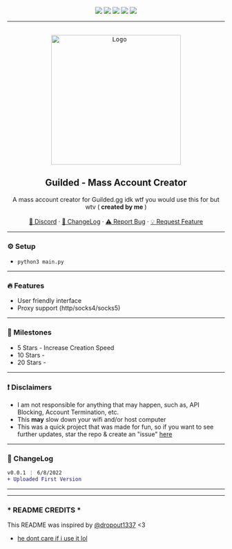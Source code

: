 <div id="top"></div>
<p align="center">
  <img src="https://img.shields.io/github/contributors/imvast/Guilded-MassAccountCreator.svg?style=for-the-badge"/>
  <img src="https://img.shields.io/github/forks/imvast/Guilded-MassAccountCreator.svg?style=for-the-badge"/>
  <img src="https://img.shields.io/github/stars/imvast/Guilded-MassAccountCreator.svg?style=for-the-badge"/>
  <img src="https://img.shields.io/github/issues/imvast/Guilded-MassAccountCreator.svg?style=for-the-badge"/>
  <img src="https://img.shields.io/github/license/imvast/Guilded-MassAccountCreator.svg?style=for-the-badge"/>
</p>
  
---------------------------------------

<br/>
<div align="center">
  <kbd>
  <a href="https://github.com/imvast/Guilded-MassAccountCreator">
    <img src="https://img.guildedcdn.com/asset/Logos/logomark_wordmark/Black/Guilded_Logomark_Wordmark_Black.png?ver=3" alt="Logo" width="300" height="300">
  </a>
  </kbd>
  
  <h2 align="center">Guilded - Mass Account Creator</h2>

  <p align="center">
    A mass account creator for Guilded.gg idk wtf you would use this for but wtv (<b> created by me </b>)
    <br />
    <br />
    <a href="https://discord.gg/hbo">🌌 Discord</a>
    ·
    <a href="https://github.com/imvast/Guilded-MassAccountCreator#-changelog">📜 ChangeLog</a>
    ·
    <a href="https://github.com/imvast/Guilded-MassAccountCreator/issues">⚠️ Report Bug</a>
    ·
    <a href="https://github.com/imvast/Guilded-MassAccountCreator/issues">💡 Request Feature</a>
  </p>
</div>

---------------------------------------

### ⚙️ Setup
+ `python3 main.py`

---------------------------------------

### 🔥 Features
* User friendly interface
* Proxy support (http/socks4/socks5)

---------------------------------------

### 🚀 Milestones
* 5 Stars - Increase Creation Speed
* 10 Stars - 
* 20 Stars - 

---------------------------------------

### ❗ Disclaimers
- I am not responsible for anything that may happen, such as, API Blocking, Account Termination, etc.
- This **may** slow down your wifi and/or host computer
- This was a quick project that was made for fun, so if you want to see further updates, star the repo & create an "issue" [here](https://github.com/imvast/Guilded-MassAccountCreator/issues/new/choose)

---------------------------------------

### 📜 ChangeLog

```diff
v0.0.1 ⋮ 6/8/2022
+ Uploaded First Version
```

---------------------------------------
---

### * README CREDITS *
This README was inspired by [@dropout1337](https://github.com/@dropout1337) <3
- [he dont care if i use it lol](https://cdn.discordapp.com/attachments/901999809404219444/901999816681324634/unknown.png)
